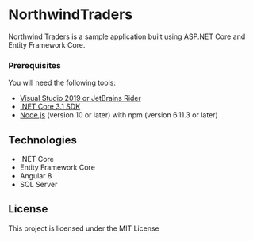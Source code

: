 # NorthwindTraders

Northwind Traders is a sample application built using ASP.NET Core and Entity Framework Core. 

### Prerequisites
You will need the following tools:

* [Visual Studio 2019 or JetBrains Rider](https://visualstudio.microsoft.com/vs/) 
* [.NET Core 3.1 SDK](https://dotnet.microsoft.com/download/dotnet/3.1)
* [Node.js](https://nodejs.org/en/) (version 10 or later) with npm (version 6.11.3 or later)

## Technologies
* .NET Core
* Entity Framework Core
* Angular 8
* SQL Server

## License

This project is licensed under the MIT License